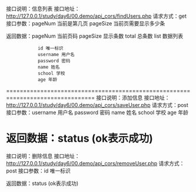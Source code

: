 接口说明：信息列表
接口地址：http://127.0.0.1/study/day6/00.demo/api_cors/findUsers.php
请求方式：get
接口参数：pageNum 当前是第几页    pageSize 当前页需要显示多少条

返回数据：pageNum   当前页码
         pageSize  显示条数
         total     总条数
         list      数据列表

                id 唯一标识
                username 用户名
                password 密码
                name 姓名
                school 学校
                age 年龄
================================================================================
接口说明：添加信息
接口地址：http://127.0.0.1/study/day6/00.demo/api_cors/saveUser.php
请求方式：post
接口参数：username 用户名
         password 密码
         name 姓名
         school 学校
         age 年龄

返回数据：status (ok表示成功)
=================================================================================
接口说明：删除信息
接口地址：http://127.0.0.1/study/day6/00.demo/api_cors/removeUser.php
请求方式：post
接口参数：id 唯一标识

返回数据：status (ok表示成功)




